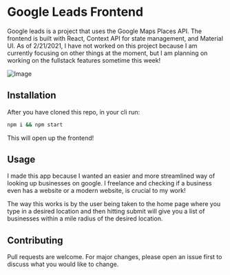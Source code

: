 # Google Leads Frontend

Google leads is a project that uses the Google Maps Places API. The frontend is built with React, Context API for state management, and Material UI. As of 2/21/2021, I have not worked on this project because I am currently focusing on other things at the moment, but I am planning on working on the fullstack features sometime this week!  

![Image](https://i.imgur.com/lYASqJ4.jpg)

## Installation

After you have cloned this repo, in your cli run: 

```bash
npm i && npm start
```

This will open up the frontend!

## Usage

I made this app because I wanted an easier and more streamlined way of looking up businesses on google. I freelance and checking if a business even has a website or a modern website, is crucial to my work! 

The way this works is by the user being taken to the home page where you type in a desired location and then hitting submit will give you a list of businesses within a mile radius of the desired location.

## Contributing
Pull requests are welcome. For major changes, please open an issue first to discuss what you would like to change.
